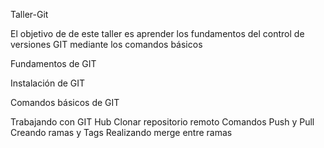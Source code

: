 Taller-Git

El objetivo de de este taller es aprender los fundamentos del control de versiones GIT mediante los comandos básicos



Fundamentos de GIT

Instalación de GIT

Comandos básicos de GIT

Trabajando con GIT Hub
Clonar repositorio remoto
Comandos Push y Pull
Creando ramas y Tags
Realizando merge entre ramas

